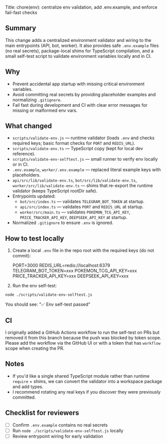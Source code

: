 Title: chore(env): centralize env validation, add .env.example, and enforce fail-fast checks

Summary
-------
This change adds a centralized environment validator and wiring to the main entrypoints (API, bot, worker). It also
provides safe `.env.example` files (no real secrets), package-local shims for TypeScript compilation, and a small
self-test script to validate environment variables locally and in CI.

Why
---
- Prevent accidental app startup with missing critical environment variables.
- Avoid committing real secrets by providing placeholder examples and normalizing `.gitignore`.
- Fail fast during development and CI with clear error messages for missing or malformed env vars.

What changed
------------
- `scripts/validate-env.js` — runtime validator (loads `.env` and checks required keys; basic format checks for `PORT` and `REDIS_URL`).
- `scripts/validate-env.ts` — TypeScript copy (kept for local dev reference).
- `scripts/validate-env-selftest.js` — small runner to verify env locally or in CI.
- `.env.example`, `worker/.env.example` — replaced literal example keys with placeholders.
- `api/src/lib/validate-env.ts`, `bot/src/lib/validate-env.ts`, `worker/src/lib/validate-env.ts` — shims that re-export the runtime validator (keeps TypeScript rootDir safe).
- Entrypoints updated:
  - `bot/src/index.ts` — validates `TELEGRAM_BOT_TOKEN` at startup.
  - `api/src/index.ts` — validates `PORT` and `REDIS_URL` at startup.
  - `worker/src/main.ts` — validates `POKEMON_TCG_API_KEY`, `PRICE_TRACKER_API_KEY`, `DEEPSEEK_API_KEY` at startup.
- Normalized `.gitignore` to ensure `.env` is ignored.

How to test locally
-------------------
1. Create a local `.env` file in the repo root with the required keys (do not commit):

   PORT=3000
   REDIS_URL=redis://localhost:6379
   TELEGRAM_BOT_TOKEN=xxx
   POKEMON_TCG_API_KEY=xxx
   PRICE_TRACKER_API_KEY=xxx
   DEEPSEEK_API_KEY=xxx

2. Run the env self-test:

```bash
node ./scripts/validate-env-selftest.js
```

You should see: "✅ Env self-test passed"

CI
--
I originally added a GitHub Actions workflow to run the self-test on PRs but removed it from this branch because the push was blocked by token scope. Please add the workflow via the GitHub UI or with a token that has `workflow` scope when creating the PR.

Notes
-----
- If you'd like a single shared TypeScript module rather than runtime `require` + shims, we can convert the validator into a workspace package and add types.
- I recommend rotating any real keys if you discover they were previously committed.

Checklist for reviewers
----------------------
- [ ] Confirm `.env.example` contains no real secrets
- [ ] Run `node ./scripts/validate-env-selftest.js` locally
- [ ] Review entrypoint wiring for early validation
